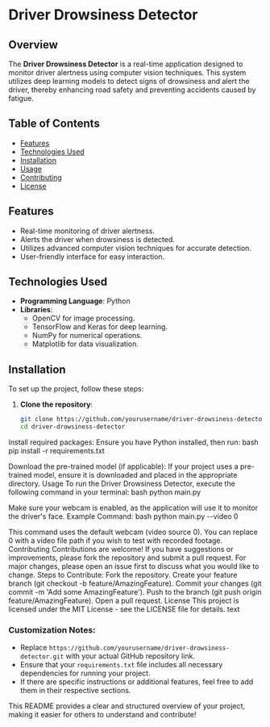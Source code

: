 # Driver Drowsiness Detector

## Overview
The **Driver Drowsiness Detector** is a real-time application designed to monitor driver alertness using computer vision techniques. This system utilizes deep learning models to detect signs of drowsiness and alert the driver, thereby enhancing road safety and preventing accidents caused by fatigue.

## Table of Contents
- [Features](#features)
- [Technologies Used](#technologies-used)
- [Installation](#installation)
- [Usage](#usage)
- [Contributing](#contributing)
- [License](#license)

## Features
- Real-time monitoring of driver alertness.
- Alerts the driver when drowsiness is detected.
- Utilizes advanced computer vision techniques for accurate detection.
- User-friendly interface for easy interaction.

## Technologies Used
- **Programming Language**: Python
- **Libraries**:
  - OpenCV for image processing.
  - TensorFlow and Keras for deep learning.
  - NumPy for numerical operations.
  - Matplotlib for data visualization.

## Installation
To set up the project, follow these steps:

1. **Clone the repository**:
   ```bash
   git clone https://github.com/yourusername/driver-drowsiness-detector.git
   cd driver-drowsiness-detector

Install required packages:
Ensure you have Python installed, then run:
bash
pip install -r requirements.txt

Download the pre-trained model (if applicable):
If your project uses a pre-trained model, ensure it is downloaded and placed in the appropriate directory.
Usage
To run the Driver Drowsiness Detector, execute the following command in your terminal:
bash
python main.py

Make sure your webcam is enabled, as the application will use it to monitor the driver's face.
Example Command:
bash
python main.py --video 0

This command uses the default webcam (video source 0). You can replace 0 with a video file path if you wish to test with recorded footage.
Contributing
Contributions are welcome! If you have suggestions or improvements, please fork the repository and submit a pull request. For major changes, please open an issue first to discuss what you would like to change.
Steps to Contribute:
Fork the repository.
Create your feature branch (git checkout -b feature/AmazingFeature).
Commit your changes (git commit -m 'Add some AmazingFeature').
Push to the branch (git push origin feature/AmazingFeature).
Open a pull request.
License
This project is licensed under the MIT License - see the LICENSE file for details.
text

### Customization Notes:
- Replace `https://github.com/yourusername/driver-drowsiness-detector.git` with your actual GitHub repository link.
- Ensure that your `requirements.txt` file includes all necessary dependencies for running your project.
- If there are specific instructions or additional features, feel free to add them in their respective sections.

This README provides a clear and structured overview of your project, making it easier for others to understand and contribute!
